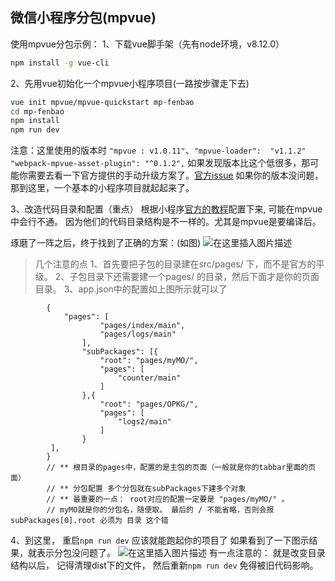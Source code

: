 ## 微信小程序分包(mpvue)

使用mpvue分包示例：
1、下载vue脚手架（先有node环境，v8.12.0）
```bash
npm install -g vue-cli
```
2、先用vue初始化一个mpvue小程序项目(一路按步骤走下去)
```bash
vue init mpvue/mpvue-quickstart mp-fenbao
cd mp-fenbao
npm install
npm run dev
```
注意：这里使用的版本时 `"mpvue : v1.0.11"`、`"mpvue-loader":  "v1.1.2" ` ` "webpack-mpvue-asset-plugin": "^0.1.2",`
如果发现版本比这个低很多，那可能你需要去看一下官方提供的手动升级方案了。[官方issue](https://github.com/Meituan-Dianping/mpvue/issues/672)
如果你的版本没问题，那到这里，一个基本的小程序项目就起起来了。

3、改造代码目录和配置（重点）
根据小程序[官方的教程](https://developers.weixin.qq.com/miniprogram/dev/framework/subpackages/basic.html)配置下来, 可能在mpvue中会行不通。 因为他们的代码目录结构是不一样的。尤其是mpvue是要编译后。

琢磨了一阵之后，终于找到了正确的方案：(如图)
![在这里插入图片描述](https://img-blog.csdnimg.cn/20181221111826493.png?x-oss-process=image/watermark,type_ZmFuZ3poZW5naGVpdGk,shadow_10,text_aHR0cHM6Ly9ibG9nLmNzZG4ubmV0L3UwMTE0MDEzOTA=,size_16,color_FFFFFF,t_70)
>几个注意的点 
>1、首先要把子包的目录建在src/pages/ 下，而不是官方的平级。
>2、子包目录下还需要建一个pages/ 的目录，然后下面才是你的页面目录。
>3、app.json中的配置如上图所示就可以了
```
		{
			"pages": [
			        "pages/index/main",
			        "pages/logs/main"
			    ],
			    "subPackages": [{
			        "root": "pages/myMO/",
			        "pages": [
			            "counter/main"
			        ]
			    },{
		            "root": "pages/OPKG/",
		            "pages": [
		                "logs2/main"
		            ]
		        }
		 ],
		}
		// ** 根目录的pages中，配置的是主包的页面（一般就是你的tabbar里面的页面）
		// ** 分包配置 多个分包就在subPackages下建多个对象
		// ** 最重要的一点： root对应的配置一定要是 "pages/myMO/" 。  
		// myMO就是你的分包名，随便取。 最后的 / 不能省略，否则会报 subPackages[0].root 必须为 目录 这个错
```	

 4、到这里， 重启`npm run dev` 应该就能跑起你的项目了
 如果看到了一下图示结果，就表示分包没问题了。
 ![在这里插入图片描述](https://img-blog.csdnimg.cn/2018122111194524.png?x-oss-process=image/watermark,type_ZmFuZ3poZW5naGVpdGk,shadow_10,text_aHR0cHM6Ly9ibG9nLmNzZG4ubmV0L3UwMTE0MDEzOTA=,size_16,color_FFFFFF,t_70)
 有一点注意的： 就是改变目录结构以后， 记得清理dist下的文件， 然后重新` npm run dev `  免得被旧代码影响。

